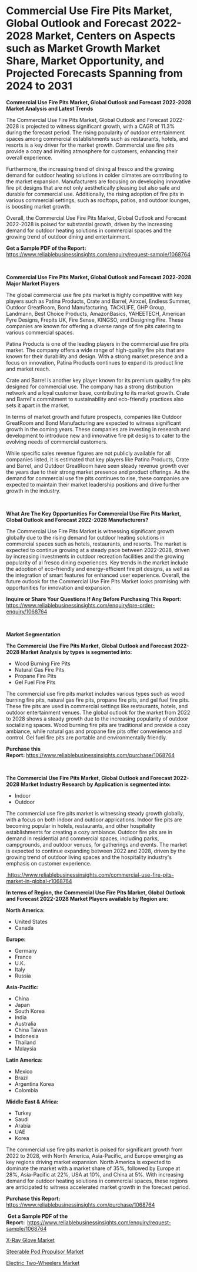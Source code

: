 <p><h1>Commercial Use Fire Pits Market, Global Outlook and Forecast 2022-2028 Market, Centers on Aspects such as Market Growth Market Share, Market Opportunity, and Projected Forecasts Spanning from 2024 to 2031</h1></p><p><strong>Commercial Use Fire Pits Market, Global Outlook and Forecast 2022-2028 Market Analysis and Latest Trends</strong></p>
<p><p>The Commercial Use Fire Pits Market, Global Outlook and Forecast 2022-2028 is projected to witness significant growth, with a CAGR of 11.3% during the forecast period. The rising popularity of outdoor entertainment spaces among commercial establishments such as restaurants, hotels, and resorts is a key driver for the market growth. Commercial use fire pits provide a cozy and inviting atmosphere for customers, enhancing their overall experience.</p><p>Furthermore, the increasing trend of dining al fresco and the growing demand for outdoor heating solutions in colder climates are contributing to the market expansion. Manufacturers are focusing on developing innovative fire pit designs that are not only aesthetically pleasing but also safe and durable for commercial use. Additionally, the rising adoption of fire pits in various commercial settings, such as rooftops, patios, and outdoor lounges, is boosting market growth.</p><p>Overall, the Commercial Use Fire Pits Market, Global Outlook and Forecast 2022-2028 is poised for substantial growth, driven by the increasing demand for outdoor heating solutions in commercial spaces and the growing trend of outdoor dining and entertainment.</p></p>
<p><strong>Get a Sample PDF of the Report:&nbsp;</strong> <a href="https://www.reliablebusinessinsights.com/enquiry/request-sample/1068764">https://www.reliablebusinessinsights.com/enquiry/request-sample/1068764</a></p>
<p>&nbsp;</p>
<p><strong>Commercial Use Fire Pits Market, Global Outlook and Forecast 2022-2028 Major Market Players</strong></p>
<p><p>The global commercial use fire pits market is highly competitive with key players such as Patina Products, Crate and Barrel, Airxcel, Endless Summer, Outdoor GreatRoom, Bond Manufacturing, TACKLIFE, GHP Group, Landmann, Best Choice Products, AmazonBasics, YAHEETECH, American Fyre Designs, Frepits UK, Fire Sense, KINGSO, and Designing Fire. These companies are known for offering a diverse range of fire pits catering to various commercial spaces.</p><p>Patina Products is one of the leading players in the commercial use fire pits market. The company offers a wide range of high-quality fire pits that are known for their durability and design. With a strong market presence and a focus on innovation, Patina Products continues to expand its product line and market reach.</p><p>Crate and Barrel is another key player known for its premium quality fire pits designed for commercial use. The company has a strong distribution network and a loyal customer base, contributing to its market growth. Crate and Barrel's commitment to sustainability and eco-friendly practices also sets it apart in the market.</p><p>In terms of market growth and future prospects, companies like Outdoor GreatRoom and Bond Manufacturing are expected to witness significant growth in the coming years. These companies are investing in research and development to introduce new and innovative fire pit designs to cater to the evolving needs of commercial customers.</p><p>While specific sales revenue figures are not publicly available for all companies listed, it is estimated that key players like Patina Products, Crate and Barrel, and Outdoor GreatRoom have seen steady revenue growth over the years due to their strong market presence and product offerings. As the demand for commercial use fire pits continues to rise, these companies are expected to maintain their market leadership positions and drive further growth in the industry.</p></p>
<p>&nbsp;</p>
<p><strong>What Are The Key Opportunities For Commercial Use Fire Pits Market, Global Outlook and Forecast 2022-2028 Manufacturers?</strong></p>
<p><p>The Commercial Use Fire Pits Market is witnessing significant growth globally due to the rising demand for outdoor heating solutions in commercial spaces such as hotels, restaurants, and resorts. The market is expected to continue growing at a steady pace between 2022-2028, driven by increasing investments in outdoor recreation facilities and the growing popularity of al fresco dining experiences. Key trends in the market include the adoption of eco-friendly and energy-efficient fire pit designs, as well as the integration of smart features for enhanced user experience. Overall, the future outlook for the Commercial Use Fire Pits Market looks promising with opportunities for innovation and expansion.</p></p>
<p><strong>Inquire or Share Your Questions If Any Before Purchasing This Report:</strong> <a href="https://www.reliablebusinessinsights.com/enquiry/pre-order-enquiry/1068764">https://www.reliablebusinessinsights.com/enquiry/pre-order-enquiry/1068764</a></p>
<p>&nbsp;</p>
<p><strong>Market Segmentation</strong></p>
<p><strong>The Commercial Use Fire Pits Market, Global Outlook and Forecast 2022-2028 Market Analysis by types is segmented into:</strong></p>
<p><ul><li>Wood Burning Fire Pits</li><li>Natural Gas Fire Pits</li><li>Propane Fire Pits</li><li>Gel Fuel Fire Pits</li></ul></p>
<p><p>The commercial use fire pits market includes various types such as wood burning fire pits, natural gas fire pits, propane fire pits, and gel fuel fire pits. These fire pits are used in commercial settings like restaurants, hotels, and outdoor entertainment venues. The global outlook for the market from 2022 to 2028 shows a steady growth due to the increasing popularity of outdoor socializing spaces. Wood burning fire pits are traditional and provide a cozy ambiance, while natural gas and propane fire pits offer convenience and control. Gel fuel fire pits are portable and environmentally friendly.</p></p>
<p><strong>Purchase this Report:&nbsp;</strong><a href="https://www.reliablebusinessinsights.com/purchase/1068764">https://www.reliablebusinessinsights.com/purchase/1068764</a></p>
<p>&nbsp;</p>
<p><strong>The Commercial Use Fire Pits Market, Global Outlook and Forecast 2022-2028 Market Industry Research by Application is segmented into:</strong></p>
<p><ul><li>Indoor</li><li>Outdoor</li></ul></p>
<p><p>The commercial use fire pits market is witnessing steady growth globally, with a focus on both indoor and outdoor applications. Indoor fire pits are becoming popular in hotels, restaurants, and other hospitality establishments for creating a cozy ambiance. Outdoor fire pits are in demand in residential and commercial spaces, including parks, campgrounds, and outdoor venues, for gatherings and events. The market is expected to continue expanding between 2022 and 2028, driven by the growing trend of outdoor living spaces and the hospitality industry's emphasis on customer experience.</p></p>
<p><a href="https://www.reliablebusinessinsights.com/commercial-use-fire-pits-market-in-global-r1068764">&nbsp;https://www.reliablebusinessinsights.com/commercial-use-fire-pits-market-in-global-r1068764</a></p>
<p><strong>In terms of Region, the Commercial Use Fire Pits Market, Global Outlook and Forecast 2022-2028 Market Players available by Region are:</strong></p>
<p>
    <p> <strong> North America: </strong>
        <ul>
            <li>United States</li>
            <li>Canada</li>
        </ul>
        </p> 
    <p> <strong> Europe: </strong>
        <ul>
            <li>Germany</li>
            <li>France</li>
            <li>U.K.</li>
            <li>Italy</li>
            <li>Russia</li>
        </ul>
        </p> 
    <p> <strong> Asia-Pacific: </strong>
        <ul>
            <li>China</li>
            <li>Japan</li>
            <li>South Korea</li>
            <li>India</li>
            <li>Australia</li>
            <li>China Taiwan</li>
            <li>Indonesia</li>
            <li>Thailand</li>
            <li>Malaysia</li>
        </ul>
        </p> 
    <p> <strong> Latin America: </strong>
        <ul>
            <li>Mexico</li>
            <li>Brazil</li>
            <li>Argentina Korea</li>
            <li>Colombia</li>
        </ul>
        </p> 
    <p> <strong> Middle East & Africa: </strong>
        <ul>
            <li>Turkey</li>
            <li>Saudi</li>
            <li>Arabia</li>
            <li>UAE</li>
            <li>Korea</li>
        </ul>
    </p>
    </p>
<p><p>The commercial use fire pits market is poised for significant growth from 2022 to 2028, with North America, Asia-Pacific, and Europe emerging as key regions driving market expansion. North America is expected to dominate the market with a market share of 35%, followed by Europe at 28%, Asia-Pacific at 22%, USA at 10%, and China at 5%. With increasing demand for outdoor heating solutions in commercial spaces, these regions are anticipated to witness accelerated market growth in the forecast period.</p></p>
<p><strong>Purchase this Report: </strong><a href="https://www.reliablebusinessinsights.com/purchase/1068764">https://www.reliablebusinessinsights.com/purchase/1068764</a></p>
<p>&nbsp;<strong>Get a Sample PDF of the Report:&nbsp;&nbsp;</strong><a href="https://www.reliablebusinessinsights.com/enquiry/request-sample/1068764">https://www.reliablebusinessinsights.com/enquiry/request-sample/1068764</a></p>
<p><strong></strong></p>
<p><p><a href="https://medium.com/@chellamarie1961/market-forecast-global-x-ray-glove-trends-and-impact-analysis-2024-2031-by-application-14c30399865a">X-Ray Glove Market</a></p><p><a href="https://medium.com/@kaitlynkristyfj13/insights-into-the-steerable-pod-propulsor-market-size-which-is-expanding-with-a-4-5-cb2f25b18f15">Steerable Pod Propulsor Market</a></p><p><a href="https://github.com/josephpullman6599/Market-Research-Report-List-1/blob/main/electric-two-wheelers-market.md">Electric Two-Wheelers Market</a></p></p>